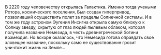 <!--2024-05-04 15:32:49-->
В 2220 году человечеству открылась Галактика. Именно тогда учеными Ротора, космического поселения, Был создан гиперпривод, позволивший осуществить полет за пределы Солнечной системы. И в том же году астроном Эугения Инсигна открыла самую близкую к Солнцу звезду, скрытую от глаз людей пылевым облаком, которая получила название Немезида, в честь древнегреческой богини возмездия. Но вскоре оказалось, что Немезида готова оправдать свое зловещее название, поскольку само ее существование грозит уничтожит жизнь на Земле...
